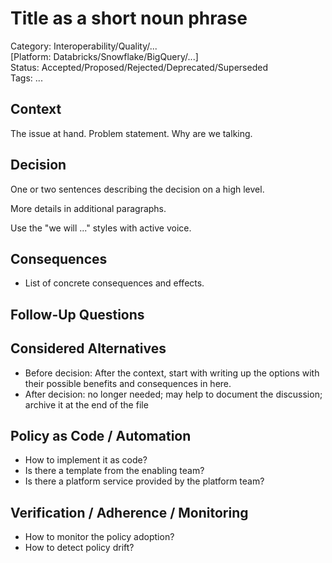 # Title as a short noun phrase

Category: Interoperability/Quality/...  
[Platform: Databricks/Snowflake/BigQuery/...]  
Status: Accepted/Proposed/Rejected/Deprecated/Superseded  
Tags: ...  

## Context

The issue at hand. Problem statement. Why are we talking.

## Decision

One or two sentences describing the decision on a high level.

More details in additional paragraphs.

Use the "we will ..." styles with active voice.

## Consequences

- List of concrete consequences and effects.

## Follow-Up Questions


## Considered Alternatives

- Before decision: After the context, start with writing up the options with their possible benefits and consequences in here.
- After decision: no longer needed; may help to document the discussion; archive it at the end of the file

## Policy as Code / Automation

- How to implement it as code?
- Is there a template from the enabling team?
- Is there a platform service provided by the platform team?

## Verification / Adherence / Monitoring

- How to monitor the policy adoption?
- How to detect policy drift?

